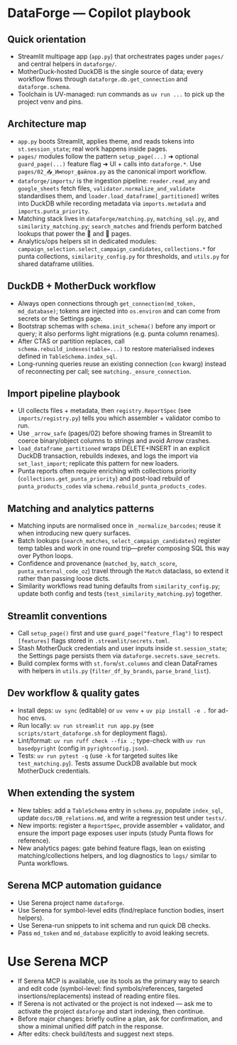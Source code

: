 <!-- Guidance for AI coding agents working on DataForge -->
# DataForge — Copilot playbook

## Quick orientation
- Streamlit multipage app (`app.py`) that orchestrates pages under `pages/` and central helpers in `dataforge/`.
- MotherDuck-hosted DuckDB is the single source of data; every workflow flows through `dataforge.db.get_connection` and `dataforge.schema`.
- Toolchain is UV-managed: run commands as `uv run ...` to pick up the project venv and pins.

## Architecture map
- `app.py` boots Streamlit, applies theme, and reads tokens into `st.session_state`; real work happens inside pages.
- `pages/` modules follow the pattern `setup_page(...)` ➜ optional `guard_page(...)` feature flag ➜ UI + calls into `dataforge.*`. Use `pages/02_📥_Импорт_файлов.py` as the canonical import workflow.
- `dataforge/imports/` is the ingestion pipeline: `reader.read_any` and `google_sheets` fetch files, `validator.normalize_and_validate` standardises them, and `loader.load_dataframe[_partitioned]` writes into DuckDB while recording metadata via `imports.metadata` and `imports.punta_priority`.
- Matching stack lives in `dataforge/matching.py`, `matching_sql.py`, and `similarity_matching.py`; `search_matches` and friends perform batched lookups that power the 🔎 and 🧹 pages.
- Analytics/ops helpers sit in dedicated modules: `campaign_selection.select_campaign_candidates`, `collections.*` for punta collections, `similarity_config.py` for thresholds, and `utils.py` for shared dataframe utilities.

## DuckDB + MotherDuck workflow
- Always open connections through `get_connection(md_token, md_database)`; tokens are injected into `os.environ` and can come from secrets or the Settings page.
- Bootstrap schemas with `schema.init_schema()` before any import or query; it also performs light migrations (e.g. punta column renames).
- After CTAS or partition replaces, call `schema.rebuild_indexes(table=...)` to restore materialised indexes defined in `TableSchema.index_sql`.
- Long-running queries reuse an existing connection (`con` kwarg) instead of reconnecting per call; see `matching._ensure_connection`.

## Import pipeline playbook
- UI collects files + metadata, then `registry.ReportSpec` (see `imports/registry.py`) tells you which assembler + validator combo to run.
- Use `_arrow_safe` (pages/02) before showing frames in Streamlit to coerce binary/object columns to strings and avoid Arrow crashes.
- `load_dataframe_partitioned` wraps DELETE+INSERT in an explicit DuckDB transaction, rebuilds indexes, and logs the import via `set_last_import`; replicate this pattern for new loaders.
- Punta reports often require enriching with collections priority (`collections.get_punta_priority`) and post-load rebuild of `punta_products_codes` via `schema.rebuild_punta_products_codes`.

## Matching and analytics patterns
- Matching inputs are normalised once in `_normalize_barcodes`; reuse it when introducing new query surfaces.
- Batch lookups (`search_matches`, `select_campaign_candidates`) register temp tables and work in one round trip—prefer composing SQL this way over Python loops.
- Confidence and provenance (`matched_by`, `match_score`, `punta_external_code_oz`) travel through the `Match` dataclass, so extend it rather than passing loose dicts.
- Similarity workflows read tuning defaults from `similarity_config.py`; update both config and tests (`test_similarity_matching.py`) together.

## Streamlit conventions
- Call `setup_page()` first and use `guard_page("feature_flag")` to respect `[features]` flags stored in `.streamlit/secrets.toml`.
- Stash MotherDuck credentials and user inputs inside `st.session_state`; the Settings page persists them via `dataforge.secrets.save_secrets`.
- Build complex forms with `st.form`/`st.columns` and clean DataFrames with helpers in `utils.py` (`filter_df_by_brands`, `parse_brand_list`).

## Dev workflow & quality gates
- Install deps: `uv sync` (editable) or `uv venv` + `uv pip install -e .` for ad-hoc envs.
- Run locally: `uv run streamlit run app.py` (see `scripts/start_dataforge.sh` for deployment flags).
- Lint/format: `uv run ruff check --fix .`; type-check with `uv run basedpyright` (config in `pyrightconfig.json`).
- Tests: `uv run pytest -q` (use `-k` for targeted suites like `test_matching.py`). Tests assume DuckDB available but mock MotherDuck credentials.

## When extending the system
- New tables: add a `TableSchema` entry in `schema.py`, populate `index_sql`, update `docs/DB_relations.md`, and write a regression test under `tests/`.
- New imports: register a `ReportSpec`, provide assembler + validator, and ensure the import page exposes user inputs (study Punta flows for reference).
- New analytics pages: gate behind feature flags, lean on existing matching/collections helpers, and log diagnostics to `logs/` similar to Punta workflows.

## Serena MCP automation guidance
- Use Serena project name `dataforge`.
- Use Serena for symbol-level edits (find/replace function bodies, insert helpers).
- Use Serena-run snippets to init schema and run quick DB checks.
- Pass `md_token` and `md_database` explicitly to avoid leaking secrets.

# Use Serena MCP
- If Serena MCP is available, use its tools as the primary way to search and edit code (symbol-level: find symbols/references, targeted insertions/replacements) instead of reading entire files.
- If Serena is not activated or the project is not indexed — ask me to activate the project `dataforge` and start indexing, then continue.
- Before major changes: briefly outline a plan, ask for confirmation, and show a minimal unified diff patch in the response.
- After edits: check build/tests and suggest next steps.